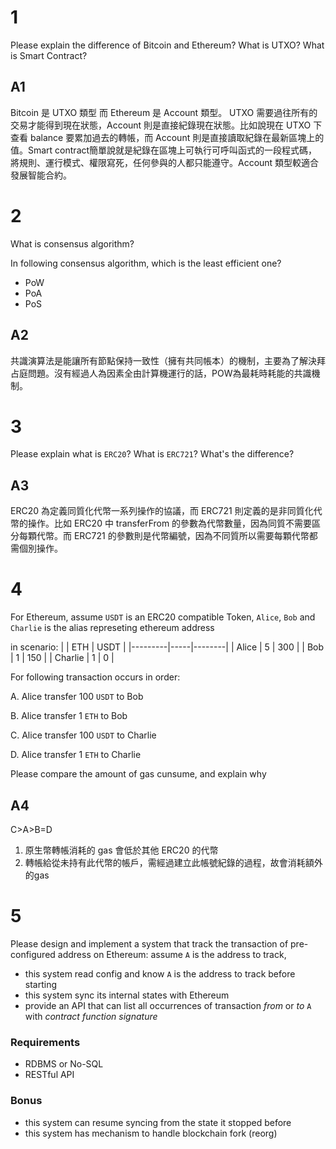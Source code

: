 # 1

Please explain the difference of Bitcoin and Ethereum? What is UTXO? What is Smart Contract?

## A1
Bitcoin 是 UTXO 類型 而 Ethereum 是 Account 類型。 UTXO 需要過往所有的交易才能得到現在狀態，Account 則是直接紀錄現在狀態。比如說現在 UTXO 下查看 balance 要累加過去的轉帳，而 Account 則是直接讀取紀錄在最新區塊上的值。Smart contract簡單說就是紀錄在區塊上可執行可呼叫函式的一段程式碼，將規則、運行模式、權限寫死，任何參與的人都只能遵守。Account 類型較適合發展智能合約。

# 2

What is consensus algorithm?

In following consensus algorithm, which is the least efficient one?

- PoW
- PoA
- PoS

## A2
共識演算法是能讓所有節點保持一致性（擁有共同帳本）的機制，主要為了解決拜占庭問題。沒有經過人為因素全由計算機運行的話，POW為最耗時耗能的共識機制。

# 3

Please explain what is `ERC20`? What is `ERC721`? What's the difference?

## A3
ERC20 為定義同質化代幣一系列操作的協議，而 ERC721 則定義的是非同質化代幣的操作。比如 ERC20 中 transferFrom 的參數為代幣數量，因為同質不需要區分每顆代幣。而 ERC721 的參數則是代幣編號，因為不同質所以需要每顆代幣都需個別操作。

# 4

For Ethereum, assume `USDT` is an ERC20 compatible Token, `Alice`, `Bob` and `Charlie` is the alias represeting ethereum address

in scenario:
| | ETH | USDT |
|---------|-----|--------|
| Alice | 5 | 300 |
| Bob | 1 | 150 |
| Charlie | 1 | 0 |

For following transaction occurs in order:

A. Alice transfer 100 `USDT` to Bob

B. Alice transfer 1 `ETH` to Bob

C. Alice transfer 100 `USDT` to Charlie

D. Alice transfer 1 `ETH` to Charlie

Please compare the amount of gas cunsume, and explain why

## A4
C>A>B=D
1. 原生幣轉帳消耗的 gas 會低於其他 ERC20 的代幣
2. 轉帳給從未持有此代幣的帳戶，需經過建立此帳號紀錄的過程，故會消耗額外的gas


# 5

Please design and implement a system that track the transaction of pre-configured address on Ethereum:
assume `A` is the address to track,

- this system read config and know `A` is the address to track before starting
- this system sync its internal states with Ethereum
- provide an API that can list all occurrences of transaction _from_ or _to_ `A` with _contract function signature_

### Requirements

- RDBMS or No-SQL
- RESTful API

### Bonus

- this system can resume syncing from the state it stopped before
- this system has mechanism to handle blockchain fork (reorg)